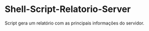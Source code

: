 # Shell-Script-Relatorio-Server
Script gera um relatório com as principais informações do servidor.
